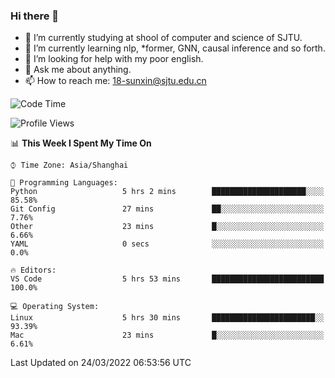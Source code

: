 ### Hi there 👋

<!--
**sunxin000/sunxin000** is a ✨ _special_ ✨ repository because its `README.md` (this file) appears on your GitHub profile.

Here are some ideas to get you started:

- 🔭 I’m currently working on ...
- 🌱 I’m currently learning ...
- 👯 I’m looking to collaborate on ...
- 🤔 I’m looking for help with ...
- 💬 Ask me about ...
- 📫 How to reach me: ...
- 😄 Pronouns: ...
- ⚡ Fun fact: ...
-->
- 🏫 I’m currently studying at shool of computer and science of SJTU.
- 🌱 I’m currently learning nlp, \*former, GNN, causal inference and so forth.
- 🤔 I’m looking for help with my poor english.
- 💬 Ask me about anything.
- 📫 How to reach me: 18-sunxin@sjtu.edu.cn
<!--START_SECTION:waka-->
![Code Time](http://img.shields.io/badge/Code%20Time-126%20hrs%2014%20mins-blue)

![Profile Views](http://img.shields.io/badge/Profile%20Views-10-blue)

📊 **This Week I Spent My Time On** 

```text
⌚︎ Time Zone: Asia/Shanghai

💬 Programming Languages: 
Python                   5 hrs 2 mins        █████████████████████░░░░   85.58% 
Git Config               27 mins             ██░░░░░░░░░░░░░░░░░░░░░░░   7.76% 
Other                    23 mins             █░░░░░░░░░░░░░░░░░░░░░░░░   6.66% 
YAML                     0 secs              ░░░░░░░░░░░░░░░░░░░░░░░░░   0.0%

🔥 Editors: 
VS Code                  5 hrs 53 mins       █████████████████████████   100.0%

💻 Operating System: 
Linux                    5 hrs 30 mins       ███████████████████████░░   93.39% 
Mac                      23 mins             █░░░░░░░░░░░░░░░░░░░░░░░░   6.61%

```


 Last Updated on 24/03/2022 06:53:56 UTC
<!--END_SECTION:waka-->

